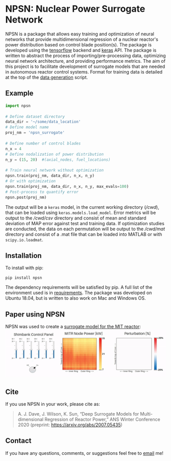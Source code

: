 # NPSN: Nuclear Power Surrogate Network

NPSN is a package that allows easy training and optimization of neural networks that provide multidimensional regression of a nuclear reactor's power distribution based on control blade position(s).
The package is developed using the [tensorflow](https://github.com/tensorflow/tensorflow) backend and [keras](https://keras.io) API. 
The package is written to abstract the process of importing/pre-processing data, optimizing neural network architecture, and providing performance metrics.
The aim of this project is to facilitate development of surrogate models that are needed in autonomous reactor control systems.
Format for training data is detailed at the top of the [data generation](npsn/dg.py) script.

## Example
```python
import npsn

# Define dataset directory
data_dir = '~/some/data_location'
# Define model name
proj_nm = 'npsn_surrogate'

# Define number of control blades
n_x = 4
# Define nodalization of power distribution
n_y = (15, 20)  #(axial_nodes, fuel_locations)

# Train neural network without optimization
npsn.train(proj_nm, data_dir, n_x, n_y)
# Or with optimization
npsn.train(proj_nm, data_dir, n_x, n_y, max_evals=100)
# Post-process to quantify error
npsn.post(proj_nm)
```

The output will be a `keras` model, in the current working directory (_/cwd_), that can be loaded using `keras.models.load_model`.
Error metrics will be output to the _/cwd/csv_ directory and consist of mean and standard deviation of MAP error against test and training data.
If optimization studies are conducted, the data on each permutation will be output to the _/cwd/mat_ directory and consist of a .mat file that can be loaded into MATLAB or with `scipy.io.loadmat`.

## Installation

To install with pip:
```
pip install npsn
```
The dependency requirements will be satisfied by pip. A full list of the environment used is in [requirements](requirements.txt). 
The package was developed on Ubuntu 18.04, but is written to also work on Mac and Windows OS.

## Paper using NPSN

NPSN was used to create a [surrogate model for the MIT reactor](https://arxiv.org/abs/2007.05435):
![](assets/mitr-surrogate.gif)

## Cite 

If you use NPSN in your work, please cite as:
> A. J. Dave, J. Wilson, K. Sun, “Deep Surrogate Models for Multi-dimensional Regression of Reactor Power,” ANS Winter Conference 2020 (preprint: https://arxiv.org/abs/2007.05435) 

## Contact
If you have any questions, comments, or suggestions feel free to [email](mailto:akshayjd@mit.edu) me!
